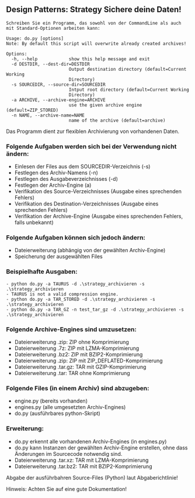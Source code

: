 ## Design Patterns: Strategy Sichere deine Daten!

```
Schreiben Sie ein Programm, das sowohl von der CommandLine als auch mit Standard-Optionen arbeiten kann:

Usage: do.py [options]
Note: By default this script will overwrite already created archives!

Options:
  -h, --help            show this help message and exit
  -d DESTDIR, --dest-dir=DESTDIR
                        Output destination directory (default=Current Working
                        Directory)
  -s SOURCEDIR, --source-dir=SOURCEDIR
                        Intput root directory (default=Current Working
                        Directory)
  -a ARCHIVE, --archive-engine=ARCHIVE
                        use the given archive engine (default=ZIP_STORED)
  -n NAME, --archive-name=NAME
                        name of the archive (default=archive)
```

Das Programm dient zur flexiblen Archivierung von vorhandenen Daten.

### Folgende Aufgaben werden sich bei der Verwendung nicht ändern:
* Einlesen der Files aus dem SOURCEDIR-Verzeichnis (-s)
* Festlegen des Archiv-Namens (-n)
* Festlegen des Ausgabeverzeichnisses (-d)
* Festlegen der Archiv-Engine (a)
* Verifikation des Source-Verzeichnisses (Ausgabe eines sprechenden Fehlers)
* Verifikation des Destination-Verzeichnisses (Ausgabe eines sprechenden Fehlers)
* Verifikation der Archive-Engine (Ausgabe eines sprechenden Fehlers, falls unbekannt)

### Folgende Aufgaben können sich jedoch ändern:
* Dateierweiterung (abhängig von der gewählten Archiv-Engine)
* Speicherung der ausgewählten Files

### Beispielhafte Ausgaben:
```
- python do.py -a TAURUS -d .\strategy_archivieren -s .\strategy_archivieren
- TAURUS is not a valid compression engine.
- python do.py -a TAR_STORED -d .\strategy_archivieren -s .\strategy_archivieren
- python do.py -a TAR_GZ -n test_tar_gz -d .\strategy_archivieren -s .\strategy_archivieren
```
### Folgende Archive-Engines sind umzusetzen:
* Dateierweiterung .zip: ZIP ohne Komprimierung
* Dateierweiterung .7z: ZIP mit LZMA-Komprimierung
* Dateierweiterung .bz2: ZIP mit BZIP2-Komprimierung
* Dateierweiterung .zip: ZIP mit ZIP_DEFLATED-Komprimierung
* Dateierweiterung .tar.gz: TAR mit GZIP-Komprimierung
* Dateierweiterung .tar: TAR ohne Komprimierung

### Folgende Files (in einem Archiv) sind abzugeben:
* engine.py (bereits vorhanden)
* engines.py (alle umgesetzten Archiv-Engines)
* do.py (ausführbares python-Skript)

### Erweiterung:
* do.py erkennt alle vorhandenen Archiv-Engines (in engines.py)
* do.py kann Instanzen der gewählten Archiv-Engine erstellen, ohne dass Änderungen im Sourcecode notwendig sind.
* Dateierweiterung .tar.xz: TAR mit LZMA-Komprimierung
* Dateierweiterung .tar.bz2: TAR mit BZIP2-Komprimierung

Abgabe der ausführbahren Source-Files (Python) laut Abgaberichtlinie!

Hinweis: Achten Sie auf eine gute Dokumentation!